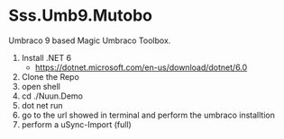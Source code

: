 # Sss.Umb9.Mutobo

Umbraco 9 based Magic Umbraco Toolbox.


1. Install .NET 6
    - https://dotnet.microsoft.com/en-us/download/dotnet/6.0
2. Clone the Repo
3. open shell 
4. cd ./Nuun.Demo
5. dot net run
5. go to the url showed in terminal and perform the umbraco installtion
6. perform a uSync-Import (full)
